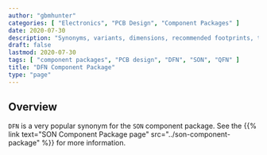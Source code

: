 ```yaml
---
author: "gbmhunter"
categories: [ "Electronics", "PCB Design", "Component Packages" ]
date: 2020-07-30
description: "Synonyms, variants, dimensions, recommended footprints, thermal resistance and more info about the SON (DFN) component package."
draft: false
lastmod: 2020-07-30
tags: [ "component packages", "PCB design", "DFN", "SON", "QFN" ]
title: "DFN Component Package"
type: "page"
---
```


## Overview

`DFN` is a very popular synonym for the `SON` component package. See the {{% link text="SON Component Package page" src="../son-component-package" %}} for more information.
